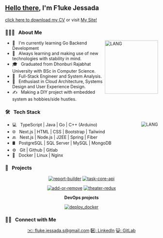 <h2><a href="https://youtu.be/rEq1Z0bjdwc" target="_blank">Hello there</a>, I'm F1uke Jessada</h2>

[click here to download my CV](https://docs.google.com/document/u/0/export?format=pdf&id=11EFGDDa-cO9DNOvqLdwPdm1iTv_SHz9vAkBEL9-mQuM&token=AC4w5Vi2I0y_Fpt8R5Tb2RPpoGOmVpLW-Q:1727007743758&ouid=117416985708759544618&includes_info_params=true&usp=docs_home&cros_files=false) or visit [My Site!](https://flukejs.com)

<h3>👨🏻‍💻 &nbsp; About Me</h3>
<img align="right" alt="LANG" src="https://lh3.googleusercontent.com/a/ACg8ocINEANPAqSVaM6m37Zq3hSNzBXgSOYS6UdOrb7X_qLuXg=s288-c-no" width="175"/>

- 🔭 &nbsp; I'm currently learning Go Backend Development
- 🤔 &nbsp; Always learning and making use of new technologies with stability in mind.
- 🎓 &nbsp; Graduated from Dhonburi Rajabhat University with BSc in Computer Science.
- 💼 &nbsp; Full-Stack Engineer and System Analysis.
- 🌱 &nbsp; Enthusiast in Cloud Architecture, Systems Design and User Experience Design.
- ✍️ &nbsp; Making a DIY project with embedded system as hobbies/side hustles.

<h3>🛠 &nbsp; Tech Stack</h3>
<img align="right" alt="LANG" src="https://github-readme-stats.vercel.app/api/top-langs/?username=lzy3me&layout=compact"/>

- 💻 &nbsp; TypeScript | Java | Go | C++ (Arduino)
- 🌐 &nbsp; Next.js | HTML | CSS | Bootstrap | Tailwind
- 🔙 &nbsp; Nest.js | Node.js | J2EE | Spring | Fiber
- 🛢 &nbsp; PostgreSQL | SQL Server | MySQL | MongoDB
- ⚙️ &nbsp; Git | Github | Gitlab
- 🚢 &nbsp; Docker | Linux | Nginx

<h3>📂 &nbsp; Projects</h3>
<div align="center">

[![report-builder](https://github-readme-stats.vercel.app/api/pin/?username=lzy3me&repo=report-builder&description_lines_count=1)](https://github.com/lzy3me/report-builder)
[![task-core-api](https://github-readme-stats.vercel.app/api/pin/?username=lzy3me&repo=task-core-api&description_lines_count=1)](https://github.com/lzy3me/task-core-api)

[![add-or-remove](https://github-readme-stats.vercel.app/api/pin/?username=lzy3me&repo=add-or-remove&description_lines_count=1)](https://github.com/lzy3me/add-or-remove)
[![theater-redux](https://github-readme-stats.vercel.app/api/pin/?username=lzy3me&repo=theater-redux&description_lines_count=1)](https://github.com/lzy3me/theater-redux)

__DevOps projects__

[![deploy_docker](https://github-readme-stats.vercel.app/api/gist?id=ca85e7214bdc45bcf150bc6f569fb382&description_lines_count=1)](https://gist.github.com/lzy3me/ca85e7214bdc45bcf150bc6f569fb382)

</div>

<h3>🤝🏻 &nbsp; Connect with Me</h3>
<div align="center">

  [✉️: fluke.jessada.s@gmail.com](mailto:fluke.jessada.s@gmail.com)
  [#️⃣: LinkedIn](https://linkedin.com/in/jessada-supapsuntorn-4a2a83182/)
  [😺: GitLab](https://gitlab.com/fluke.jessada.s)
  
</div>
